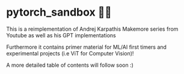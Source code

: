 # pytorch_sandbox 🐑🔥

This is a reimplementation of Andrej Karpathis Makemore series from Youtube
as well as his GPT implementations

Furthermore it contains primer material for ML/AI first timers and experimental projects (i.e ViT for Computer Vision)!

A more detailed table of contents will follow soon :)
